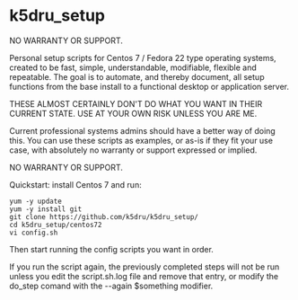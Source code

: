 # k5dru_setup

NO WARRANTY OR SUPPORT.

Personal setup scripts for Centos 7 / Fedora 22 type operating systems, created to be fast, simple, understandable, modifiable, flexible and repeatable. The goal is to automate, and thereby document, all setup functions from the base install to a functional desktop or application server.

THESE ALMOST CERTAINLY DON'T DO WHAT YOU WANT IN THEIR CURRENT STATE.
USE AT YOUR OWN RISK UNLESS YOU ARE ME. 

Current professional systems admins should have a better way of doing this. You can use these scripts as examples, or as-is if they fit your use case, with absolutely no warranty or support expressed or implied.

NO WARRANTY OR SUPPORT.

Quickstart: 
install Centos 7 and run:
```
yum -y update
yum -y install git 
git clone https://github.com/k5dru/k5dru_setup/
cd k5dru_setup/centos72
vi config.sh 
```
Then start running the config scripts you want in order. 

If you run the script again, the previously completed steps will not be run unless you edit the script.sh.log file and remove that entry, or modify the do_step comand with the --again $something modifier. 





